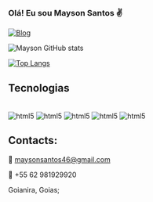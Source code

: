 ### Olá! Eu sou Mayson Santos ✌️

[![Blog](https://img.shields.io/badge/LinkedIn-0077B5?style=for-the-badge&logo=linkedin&logoColor=white)](http://linkedin.com/in/mayson-santos-silva-a61543144)

![Mayson GitHub stats](https://github-readme-stats.vercel.app/api?username=maynmk&show_icons=true&theme=radical)

[![Top Langs](https://github-readme-stats.vercel.app/api/top-langs/?username=maynmk&layout=pie)](https://github.com/maynmk/github-readme-stats)


## Tecnologias 

<div style="display: inline_blok"><br/>
<img align="center" alt="html5" src="https://img.shields.io/badge/HTML5-E34F26?style=for-the-badge&logo=html5&logoColor=white"/>
<img align="center" alt="html5" src="https://img.shields.io/badge/CSS3-1572B6?style=for-the-badge&logo=css3&logoColor=white"/>
<img align="center" alt="html5" src="https://img.shields.io/badge/Vue.js-35495E?style=for-the-badge&logo=vue.js&logoColor=4FC08D"/>
<img align="center" alt="html5" src="https://img.shields.io/badge/Node.js-43853D?style=for-the-badge&logo=node.js&logoColor=white"/>
<img align="center" alt="html5" src="https://img.shields.io/badge/JavaScript-F7DF1E?style=for-the-badge&logo=javascript&logoColor=black"/>
</div>

## Contacts:
📧 maysonsantos46@gmail.com

📱 +55 62 981929920

Goianira, Goias;

